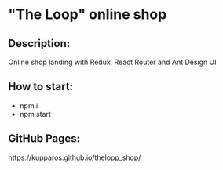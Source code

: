 <h1>"The Loop" online shop</h1>

<h2>Description:</h2>

<p>Online shop landing with Redux, React Router and Ant Design UI</p>

<h2>How to start:</h2>

- npm i
- npm start

<h2>GitHub Pages:</h2>

<p>https://kupparos.github.io/thelopp_shop/</p>
